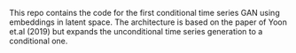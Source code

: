 This repo contains the code for the first conditional time series GAN using embeddings in latent space.
The architecture is based on the paper of Yoon et.al (2019) but expands the unconditional time series
generation to a conditional one.
